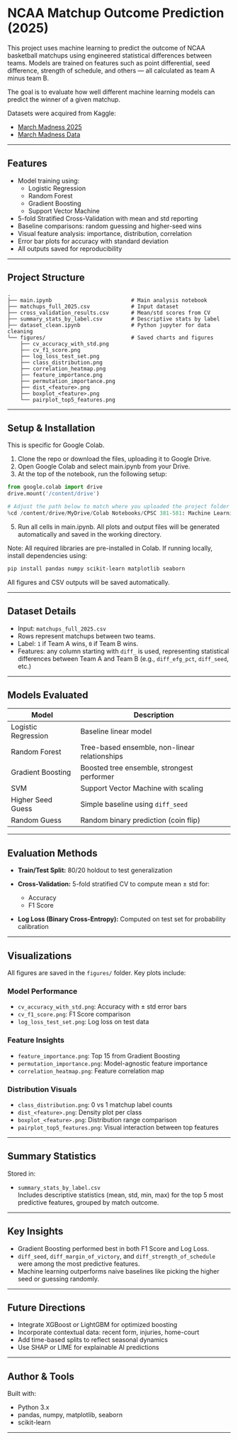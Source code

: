 #  NCAA Matchup Outcome Prediction (2025)

This project uses machine learning to predict the outcome of NCAA basketball matchups using engineered statistical differences between teams. Models are trained on features such as point differential, seed difference, strength of schedule, and others — all calculated as team A minus team B.

The goal is to evaluate how well different machine learning models can predict the winner of a given matchup.

Datasets were acquired from Kaggle:
- [March Madness 2025](https://www.kaggle.com/competitions/march-machine-learning-mania-2025/data?select=Conferences.csv})
- [March Madness Data](https://www.kaggle.com/datasets/nishaanamin/march-madness-data)
---

##  Features

- Model training using:
  - Logistic Regression
  - Random Forest
  - Gradient Boosting
  - Support Vector Machine
- 5-fold Stratified Cross-Validation with mean and std reporting
- Baseline comparisons: random guessing and higher-seed wins
- Visual feature analysis: importance, distribution, correlation
- Error bar plots for accuracy with standard deviation
- All outputs saved for reproducibility

---

##  Project Structure

```
.
├── main.ipynb                         # Main analysis notebook
├── matchups_full_2025.csv             # Input dataset
├── cross_validation_results.csv       # Mean/std scores from CV
├── summary_stats_by_label.csv         # Descriptive stats by label
├── dataset_clean.ipynb                # Python jupyter for data cleaning
└── figures/                           # Saved charts and figures
    ├── cv_accuracy_with_std.png
    ├── cv_f1_score.png
    ├── log_loss_test_set.png
    ├── class_distribution.png
    ├── correlation_heatmap.png
    ├── feature_importance.png
    ├── permutation_importance.png
    ├── dist_<feature>.png
    ├── boxplot_<feature>.png
    └── pairplot_top5_features.png
```

---

## Setup & Installation
This is specific for Google Colab.
1. Clone the repo or download the files, uploading it to Google Drive.
2. Open Google Colab and select main.ipynb from your Drive.
3. At the top of the notebook, run the following setup:

```python
from google.colab import drive
drive.mount('/content/drive')

# Adjust the path below to match where you uploaded the project folder
%cd /content/drive/MyDrive/Colab Notebooks/CPSC 381-581: Machine Learning/Final Project/final-proj-381-main
```
5. Run all cells in main.ipynb. All plots and output files will be generated automatically and saved in the working directory.

Note: All required libraries are pre-installed in Colab. If running locally, install dependencies using:

```bash
pip install pandas numpy scikit-learn matplotlib seaborn
```

All figures and CSV outputs will be saved automatically.

---

## Dataset Details

- Input: `matchups_full_2025.csv`
- Rows represent matchups between two teams.
- Label: `1` if Team A wins, `0` if Team B wins.
- Features: any column starting with `diff_` is used, representing statistical differences between Team A and Team B (e.g., `diff_efg_pct`, `diff_seed`, etc.)

---

## Models Evaluated

| Model               | Description                                   |
| ------------------- | --------------------------------------------- |
| Logistic Regression | Baseline linear model                         |
| Random Forest       | Tree-based ensemble, non-linear relationships |
| Gradient Boosting   | Boosted tree ensemble, strongest performer    |
| SVM                 | Support Vector Machine with scaling           |
| Higher Seed Guess   | Simple baseline using `diff_seed`             |
| Random Guess        | Random binary prediction (coin flip)          |

---

##  Evaluation Methods

- **Train/Test Split:** 80/20 holdout to test generalization
- **Cross-Validation:** 5-fold stratified CV to compute mean ± std for:

  - Accuracy
  - F1 Score

- **Log Loss (Binary Cross-Entropy):** Computed on test set for probability calibration

---

##  Visualizations

All figures are saved in the `figures/` folder. Key plots include:

### Model Performance

- `cv_accuracy_with_std.png`: Accuracy with ± std error bars
- `cv_f1_score.png`: F1 Score comparison
- `log_loss_test_set.png`: Log loss on test data

### Feature Insights

- `feature_importance.png`: Top 15 from Gradient Boosting
- `permutation_importance.png`: Model-agnostic feature importance
- `correlation_heatmap.png`: Feature correlation map

### Distribution Visuals

- `class_distribution.png`: 0 vs 1 matchup label counts
- `dist_<feature>.png`: Density plot per class
- `boxplot_<feature>.png`: Distribution range comparison
- `pairplot_top5_features.png`: Visual interaction between top features

---

##  Summary Statistics

Stored in:

- `summary_stats_by_label.csv`  
  Includes descriptive statistics (mean, std, min, max) for the top 5 most predictive features, grouped by match outcome.

---

## Key Insights

- Gradient Boosting performed best in both F1 Score and Log Loss.
- `diff_seed`, `diff_margin_of_victory`, and `diff_strength_of_schedule` were among the most predictive features.
- Machine learning outperforms naive baselines like picking the higher seed or guessing randomly.

---

##  Future Directions

- Integrate XGBoost or LightGBM for optimized boosting
- Incorporate contextual data: recent form, injuries, home-court
- Add time-based splits to reflect seasonal dynamics
- Use SHAP or LIME for explainable AI predictions

---

##  Author & Tools

Built with:

- Python 3.x
- pandas, numpy, matplotlib, seaborn
- scikit-learn

---
